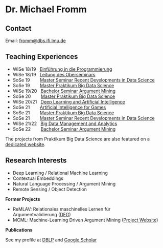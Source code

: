 <!DOCTYPE HTML PUBLIC "-//W3C//DTD HTML 4.01 Transitional//EN"
    "http://www.w3.org/TR/html4/loose.dtd">
<html lang="en">
<div id="content" class="content content-person">
        <div class="g-bg g-margin-top-s g-padding-xs mod mod-teaser mod-teaser-bg box-portrait">
        <div class="m-bd g-padding-xs">
            <h1 class="g-h1 g-no-margin-top g-margin-bottom-l name g-no-clear">
                    Dr.
                Michael Fromm
            </h1>
        </div>
        <div class="g-clear"></div>
    </div>
        <div class="block block-kontakt">
            <h2 class="g-h2 heading-kontakt">
                Contact
            </h2>
            <div class="body-kontakt">
                    <address class="g-margin-top g-address adresse"></address>
                <p class="g-margin-top-s block-kontakt">
                        <span class="g-label label-email">Email:</span>
                        <span class="email"><a href="&#109;&#97;&#105;&#108;&#116;&#111;&#58;&#102;&#114;&#111;&#109;&#109;&#64;&#100;&#98;&#115;&#46;&#105;&#102;&#105;&#46;&#108;&#109;&#117;&#46;&#100;&#101;" class="g-link-mail" title="Send email to: &#102;&#114;&#111;&#109;&#109;&#64;&#100;&#98;&#115;&#46;&#105;&#102;&#105;&#46;&#108;&#109;&#117;&#46;&#100;&#101;">&#102;&#114;&#111;&#109;&#109;&#64;&#100;&#98;&#115;&#46;&#105;&#102;&#105;&#46;&#108;&#109;&#117;&#46;&#100;&#101;</a></span><br>
                </p>
            </div>
        </div>
            <div class="user-html hauptinhalt">
            <h2><strong>Teaching Experiences</strong></h2>
<ul>
<li>WiSe 18/19 &nbsp;&nbsp;<a href="http://www.dbs.ifi.lmu.de/cms/studium_lehre/lehre_bachelor/eip1819/index.html" title="Einf&uuml;hrung in die Programmierung">Einf&uuml;hrung in die Programmierung</a></li>
<li>WiSe 18/19 &nbsp;&nbsp;<a href="http://www.dbs.ifi.lmu.de/cms/studium_lehre/lehre_master/oberseminar1819/index.html">Leitung des Oberseminars</a></li>
<li>SoSe 19 &nbsp; &nbsp; &nbsp; &nbsp;<a href="http://www.dbs.ifi.lmu.de/cms/studium_lehre/lehre_master/semrecent19/index.html">Master Seminar Recent Developments in Data Science</a></li>
<li>SoSe 19 &nbsp; &nbsp; &nbsp; &nbsp;<a href="http://www.dbs.ifi.lmu.de/cms/studium_lehre/lehre_master/pbds19/index.html">Master Praktikum Big Data Science</a></li>
<li>WiSe 19/20 &nbsp; <a href="https://www.dbs.ifi.lmu.de/cms/studium_lehre/lehre_bachelor/bscseminar1920/index.html">Bachelor Seminar Argument Mining</a></li>
<li>SoSe 20 &nbsp; &nbsp; &nbsp; &nbsp;<a href="https://uni2work.ifi.lmu.de/course/S20/IfI/PBDS">Master Praktikum Big Data Science</a></li>
<li>WiSe 20/21 &nbsp;&nbsp;<a href="https://www.dbs.ifi.lmu.de/cms/studium_lehre/lehre_master/deep2021/index.html">Deep Learning and Artificial Intelligence</a></li>
<li>SoSe 21 &nbsp; &nbsp; &nbsp; &nbsp;<a href="https://www.dbs.ifi.lmu.de/cms/studium_lehre/lehre_master/art21/index.html">Artificial Intelligence for Games</a></li>
<li>SoSe 21 &nbsp; &nbsp; &nbsp; &nbsp;<a href="https://www.dbs.ifi.lmu.de/cms/studium_lehre/lehre_master/pbds21/index.html">Master Praktikum Big Data Science</a></li>
<li>SoSe 21 &nbsp; &nbsp; &nbsp; &nbsp;<a href="https://www.dbs.ifi.lmu.de/cms/studium_lehre/lehre_master/semrecent221/index.html">Master Seminar Recent Developments in Data Science</a></li>
<li>WiSe 21/22&nbsp; &nbsp;<a href="https://www.dbs.ifi.lmu.de/cms/studium_lehre/lehre_master/bigdata2122/index.html">Big Data Management and Analytics</a></li>
<li>SoSe 22&nbsp;&nbsp;&nbsp;&nbsp;&nbsp;&nbsp;&nbsp; <a href="https://www.dbs.ifi.lmu.de/cms/studium_lehre/lehre_bachelor/bscseminar22/index.html">Bachelor Seminar Argument Mining</a></li>
</ul>
<div>The&nbsp;projects from Praktikum Big Data Science are also featured on a <a href="https://innolab.ifi.lmu.de/">dedicated website</a>.</div>
<h2><strong>Research Interests&nbsp;</strong></h2>
<ul>
<li>Deep Learning /&nbsp;Relational Machine Learning</li>
<li>Contextual Embeddings</li>
<li>Natural Language Processing / Argument Mining</li>
<li>Remote Sensing / Object Detection</li>
</ul>
<p><strong>Former Projects</strong></p>
<ul>
<li>ReMLAV: Relationales maschinelles Lernen f&uuml;r Argumentvalidierung&nbsp;(<a href="http://www.dfg.de/foerderung/info_wissenschaft/2016/info_wissenschaft_16_38/index.html" title="DFG">DFG</a>)</li>
<li>MCML: Machine-Learning Driven Argument Mining (<a href="https://mcml.ai/">Project Website</a>)</li>
</ul>
<p><strong>Publications</strong></p>
<p>See my profile at <a href="https://dblp.uni-trier.de/pers/hd/f/Fromm:Michael">DBLP</a>&nbsp;and&nbsp;<a href="https://scholar.google.de/citations?hl=de&amp;user=NL5yVhYAAAAJ">Google Scholar</a></p>
            <div class="g-clear"></div>
        </div>
